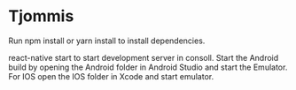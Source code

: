 # Tjommis

Run npm install or  yarn install to install dependencies.

react-native start to start development server in consoll.
Start the Android build by opening the Android folder in Android Studio and start the Emulator.
For IOS open the IOS folder in Xcode and start emulator.

